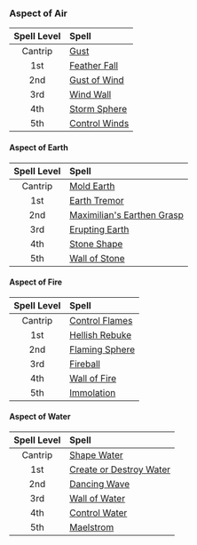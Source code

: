 
### Aspect of Air

| Spell Level | Spell                                                                       |
| :---------: | :-------------------------------------------------------------------------- |
|   Cantrip   | [Gust](https://lolindhir.github.io/PnP/spells/Gust)                         |
|     1st     | [Feather Fall](https://lolindhir.github.io/PnP/spells/Feather%2520Fall)     |
|     2nd     | [Gust of Wind](https://lolindhir.github.io/PnP/spells/Gust%2520of%2520Wind) |
|     3rd     | [Wind Wall](https://lolindhir.github.io/PnP/spells/Wind%2520Wall)           |
|     4th     | [Storm Sphere](https://lolindhir.github.io/PnP/spells/Storm%2520Sphere)     |
|     5th     | [Control Winds](https://lolindhir.github.io/PnP/spells/Control%2520Winds)   |



#### Aspect of Earth

| Spell Level | Spell                                                                                                   |
| :---------: | :------------------------------------------------------------------------------------------------------ |
|   Cantrip   | [Mold Earth](https://lolindhir.github.io/PnP/spells/Mold%2520Earth)                                     |
|     1st     | [Earth Tremor](https://lolindhir.github.io/PnP/spells/Earth%2520Tremor)                                 |
|     2nd     | [Maximilian's Earthen Grasp](https://lolindhir.github.io/PnP/spells/Maximilian's%2520Earthen%2520Grasp) |
|     3rd     | [Erupting Earth](https://lolindhir.github.io/PnP/spells/Erupting%2520Earth)                             |
|     4th     | [Stone Shape](https://lolindhir.github.io/PnP/spells/Stone%2520Shape)                                   |
|     5th     | [Wall of Stone](https://lolindhir.github.io/PnP/spells/Wall%2520of%2520Stone)                           |



#### Aspect of Fire

| Spell Level | Spell                                                                       |
| :---------: | :-------------------------------------------------------------------------- |
|   Cantrip   | [Control Flames](https://lolindhir.github.io/PnP/spells/Control%2520Flames) |
|     1st     | [Hellish Rebuke](https://lolindhir.github.io/PnP/spells/Hellish%2520Rebuke) |
|     2nd     | [Flaming Sphere](https://lolindhir.github.io/PnP/spells/Flaming%2520Sphere) |
|     3rd     | [Fireball](https://lolindhir.github.io/PnP/spells/Fireball)                 |
|     4th     | [Wall of Fire](https://lolindhir.github.io/PnP/spells/Wall%2520of%2520Fire) |
|     5th     | [Immolation](https://lolindhir.github.io/PnP/spells/Immolation)             |



#### Aspect of Water

| Spell Level | Spell                                                                                                 |
| :---------: | :---------------------------------------------------------------------------------------------------- |
|   Cantrip   | [Shape Water](https://lolindhir.github.io/PnP/spells/Shape%2520Water)                                 |
|     1st     | [Create or Destroy Water](https://lolindhir.github.io/PnP/spells/Create%2520or%2520Destroy%2520Water) |
|     2nd     | [Dancing Wave](https://lolindhir.github.io/PnP/spells/Dancing%2520Wave)                               |
|     3rd     | [Wall of Water](https://lolindhir.github.io/PnP/spells/Wall%2520of%2520Water)                         |
|     4th     | [Control Water](https://lolindhir.github.io/PnP/spells/Control%2520Water)                             |
|     5th     | [Maelstrom](https://lolindhir.github.io/PnP/spells/Maelstrom)                                         |
